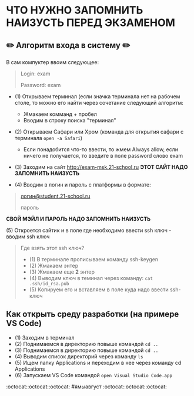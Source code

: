 # ЧТО НУЖНО ЗАПОМНИТЬ НАИЗУСТЬ ПЕРЕД ЭКЗАМЕНОМ 

 ## :pencil2: Алгоритм входа в систему :pencil2:

В сам компуктер ввоим следующее:
> Login: exam 
>
> Password: exam 

- (1) Открываем терминал (если значка терминала нет на рабочем столе, то можно его найти через сочетание следующий алгоритм:
    * Жмакаем комманд + пробел 
    * Вводим в строку поиска "терминал"

- (2) Открываем Сафари или Хром
(команда для открытия сафари с терминала 
`open -a Safari`) 
    * Если понадобится что-то ввести, то жмем Always allow, если ничего не получается, то введите в поле password слово exam

* (3) Заходим на сайт http://exam-msk.21-school.ru
**ЭТОТ САЙТ НАДО ЗАПОМНИТЬ НАИЗУСТЬ**

* (4) Вводим в логин и пароль с платформы в формате:
> логин@student.21-school.ru
>
> пароль 
>
**СВОЙ МЭЙЛ И ПАРОЛЬ НАДО ЗАПОМНИТЬ НАИЗУСТЬ**

  (5) Откроется сайтик и в поле где необходимо ввести ssh ключ - вводим ssh ключ
>Где взять этот  ssh ключ? 
>- (1) В терминале прописываем команду ssh-keygen 
>- (2) Жмакаем энтер
>- (3) Жмакаем еще **2** энтер 
>- (4) Выводим ключ в теминал через команду: `cat .ssh/id_rsa.pub`
>- (5) Копируем его и вставляем в поле куда надо ввести ssh-ключ 


## Как открыть среду разработки (на примере VS Code)

- (1) Заходим в терминал
- (2) Поднимаемся в директорию повыше командой  `cd ..`
- (3) Поднимаемся в директорию повыше командой  `cd ..`
- (4) Выводим список директорий через команду  `ls`
- (5) Ищем папку Applications и переходим в нее через команду cd Applications
- (6) Запускаем VS Code командой `open Visual Studio Code.app`

:octocat::octocat::octocat: #ямыавгуст :octocat::octocat::octocat: